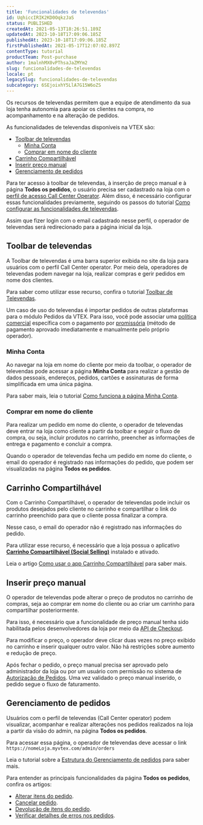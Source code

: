 ```yaml
---
title: 'Funcionalidades de televendas'
id: UqhiccIRIK2KD0OqkzJaS
status: PUBLISHED
createdAt: 2021-05-13T18:26:51.189Z
updatedAt: 2023-10-18T17:09:06.185Z
publishedAt: 2023-10-18T17:09:06.185Z
firstPublishedAt: 2021-05-17T12:07:02.897Z
contentType: tutorial
productTeam: Post-purchase
author: 1malnhMX0vPThsaJaZMYm2
slug: funcionalidades-de-televendas
locale: pt
legacySlug: funcionalidades-de-televendas
subcategory: 6SEjoixhY5LlA7G15W6oZS
---
```


Os recursos de televendas permitem que a equipe de atendimento da sua loja tenha autonomia para apoiar os clientes na compra, no acompanhamento e na alteração de pedidos.

As funcionalidades de televendas disponíveis na VTEX são:

- [Toolbar de televendas](#toolbar-de-televendas)
    - [Minha Conta](#minha-conta)
    - [Comprar em nome do cliente](#comprar-em-nome-do-cliente)
- [Carrinho Compartilhável](#carrinho-compartilhavel)
- [Inserir preço manual](#inserir-preco-manual)
- [Gerenciamento de pedidos](#gerenciamento-de-pedidos)

Para ter acesso à toolbar de televendas, à inserção de preço manual e à página **Todos os pedidos**, o usuário precisa ser cadastrado na loja com o [perfil de acesso Call Center Operator](https://help.vtex.com/pt/tutorial/como-criar-um-usuario-de-televendas--frequentlyAskedQuestions_4227). Além disso, é necessário configurar essas funcionalidades previamente, seguindo os passos do tutorial [Como configurar as funcionalidades de televendas](https://help.vtex.com/pt/tutorial/como-configurar-as-funcionalidades-de-televendas--76FNgQP2Glc4umMJ5Yr50R).

Assim que fizer login com o email cadastrado nesse perfil, o operador de televendas será redirecionado para a página inicial da loja.

## Toolbar de televendas

A Toolbar de televendas é uma barra superior exibida no site da loja para usuários com o perfil Call Center operator. Por meio dela, operadores de televendas podem navegar na loja, realizar compras e gerir pedidos em nome dos clientes.

Para saber como utilizar esse recurso, confira o tutorial [Toolbar de Televendas](https://help.vtex.com/pt/tutorial/usando-e-customizando-toolbar-de-televendas--tutorials_5500).

<div class = "alert alert-info">
Um caso de uso do televendas é  importar pedidos de outras plataformas para o módulo Pedidos da VTEX. Para isso, você pode associar uma <a href="https://help.vtex.com/pt/tutorial/o-que-e-uma-politica-comercial--563tbcL0TYKEKeOY4IAgAE">política comercial</a> específica com o pagamento por <a href="https://help.vtex.com/pt/tutorial/configurar-pagamentos-com-promissoria--5pW7avTwtyQcMu4uiW8quQ">promissória</a> (método de pagamento aprovado imediatamente e manualmente pelo próprio operador).
</div> 

### Minha Conta

Ao navegar na loja em nome do cliente por meio da toolbar, o operador de televendas pode acessar a página **Minha Conta** para realizar a gestão de dados pessoais, endereços, pedidos, cartões e assinaturas de forma simplificada em uma única página.

Para saber mais, leia o tutorial [Como funciona a página Minha Conta](https://help.vtex.com/pt/tutorial/how-does-my-account-work--2BQ3GiqhqGJTXsWVuio3Xh).

### Comprar em nome do cliente

Para realizar um pedido em nome do cliente, o operador de televendas deve entrar na loja como cliente a partir da toolbar e seguir o fluxo de compra, ou seja, incluir produtos no carrinho, preencher as informações de entrega e pagamento e concluir a compra.

Quando o operador de televendas fecha um pedido em nome do cliente, o email do operador é registrado nas informações do pedido, que podem ser visualizadas na página **Todos os pedidos**.

## Carrinho Compartilhável

Com o Carrinho Compartilhável, o operador de televendas pode incluir os produtos desejados pelo cliente no carrinho e compartilhar o link do carrinho preenchido para que o cliente possa finalizar a compra.

Nesse caso, o email do operador não é registrado nas informações do pedido.

Para utilizar esse recurso, é necessário que a loja possua o aplicativo **[Carrinho Compartilhável (Social Selling)](https://help.vtex.com/pt/tutorial/como-ativar-o-app-carrinho-compartilhavel--1lS3fQdXpOoC0BTeVhydfg)** instalado e ativado.

Leia o artigo [Como usar o app Carrinho Compartilhável](https://help.vtex.com/pt/tutorial/como-usar-o-app-carrinho-compartilhavel--3ePPpkmeZ96GXbeIoGZbTN) para saber mais.

## Inserir preço manual

O operador de televendas pode alterar o preço de produtos no carrinho de compras, seja ao comprar em nome do cliente ou ao criar um carrinho para compartilhar posteriormente.

Para isso, é necessário que a funcionalidade de preço manual tenha sido habilitada pelos desenvolvedores da loja por meio da [API de Checkout](https://developers.vtex.com/docs/api-reference/checkout-api#post-/api/checkout/pvt/configuration/orderForm).

Para modificar o preço, o operador deve clicar duas vezes no preço exibido no carrinho e inserir qualquer outro valor. Não há restrições sobre aumento e redução de preço.

Após fechar o pedido, o preço manual precisa ser aprovado pelo administrador da loja ou por um usuário com permissão no sistema de [Autorização de Pedidos](https://help.vtex.com/pt/tutorial/how-order-authorization-works--3MBK6CmKHAuUjMBieDU0pn). Uma vez validado o preço manual inserido, o pedido segue o fluxo de faturamento.

## Gerenciamento de pedidos

Usuários com o perfil de televendas (Call Center operator) podem visualizar, acompanhar e realizar alterações nos pedidos realizados na loja a partir da visão do admin, na página **Todos os pedidos**.

Para acessar essa página, o operador de televendas deve acessar o link `https://nomeLoja.myvtex.com/admin/orders`

Leia o tutorial sobre a [Estrutura do Gerenciamento de pedidos](https://help.vtex.com/pt/tutorial/estrutura-da-pagina-do-oms--2dDZmUUFXWeyQ4s2gqiY0A#todos-os-pedidos) para saber mais.

Para entender as principais funcionalidades da página **Todos os pedidos**, confira os artigos:

* [Alterar itens do pedido](https://help.vtex.com/pt/tutorial/como-fazer-a-alteracao-de-itens--tutorials_190).
* [Cancelar pedido](https://help.vtex.com/pt/tutorial/como-cancelar-pedido--tutorials_186).
* [Devolução de itens do pedido](https://help.vtex.com/pt/tutorial/como-fazer-a-devolucao-de-itens--tutorials_191).
* [Verificar detalhes de erros nos pedidos](https://help.vtex.com/pt/tutorial/como-verificar-detalhes-de-erros-nos-pedidos--frequentlyAskedQuestions_6718).
